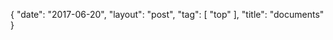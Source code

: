 {
   "date": "2017-06-20",
   "layout": "post",
   "tag": [
      "top"
   ],
   "title": "documents"
}

